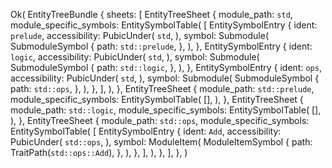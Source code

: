 Ok(
    EntityTreeBundle {
        sheets: [
            EntityTreeSheet {
                module_path: `std`,
                module_specific_symbols: EntitySymbolTable(
                    [
                        EntitySymbolEntry {
                            ident: `prelude`,
                            accessibility: PubicUnder(
                                `std`,
                            ),
                            symbol: Submodule(
                                SubmoduleSymbol {
                                    path: `std::prelude`,
                                },
                            ),
                        },
                        EntitySymbolEntry {
                            ident: `logic`,
                            accessibility: PubicUnder(
                                `std`,
                            ),
                            symbol: Submodule(
                                SubmoduleSymbol {
                                    path: `std::logic`,
                                },
                            ),
                        },
                        EntitySymbolEntry {
                            ident: `ops`,
                            accessibility: PubicUnder(
                                `std`,
                            ),
                            symbol: Submodule(
                                SubmoduleSymbol {
                                    path: `std::ops`,
                                },
                            ),
                        },
                    ],
                ),
            },
            EntityTreeSheet {
                module_path: `std::prelude`,
                module_specific_symbols: EntitySymbolTable(
                    [],
                ),
            },
            EntityTreeSheet {
                module_path: `std::logic`,
                module_specific_symbols: EntitySymbolTable(
                    [],
                ),
            },
            EntityTreeSheet {
                module_path: `std::ops`,
                module_specific_symbols: EntitySymbolTable(
                    [
                        EntitySymbolEntry {
                            ident: `Add`,
                            accessibility: PubicUnder(
                                `std::ops`,
                            ),
                            symbol: ModuleItem(
                                ModuleItemSymbol {
                                    path: TraitPath(`std::ops::Add`),
                                },
                            ),
                        },
                    ],
                ),
            },
        ],
    },
)